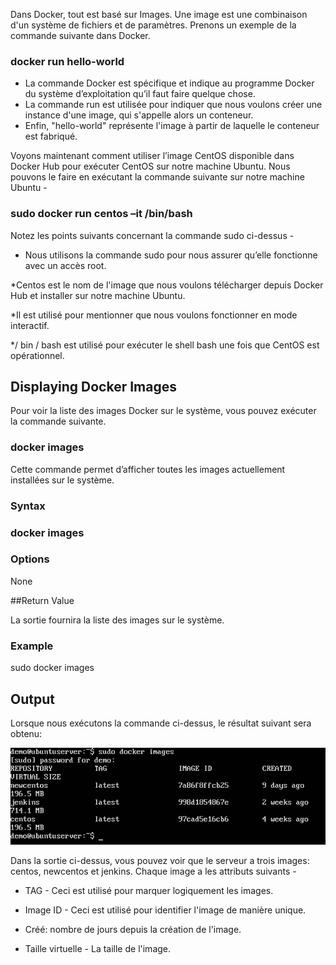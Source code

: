 Dans Docker, tout est basé sur Images. Une image est une combinaison d'un système de fichiers et de paramètres. Prenons un exemple de la commande suivante dans Docker.

### docker run hello-world 

* La commande Docker est spécifique et indique au programme Docker du système d’exploitation qu’il faut faire quelque chose.
* La commande run est utilisée pour indiquer que nous voulons créer une instance d'une image, qui s'appelle alors un conteneur.
* Enfin, "hello-world" représente l'image à partir de laquelle le conteneur est fabriqué. 

Voyons maintenant comment utiliser l’image CentOS disponible dans Docker Hub pour exécuter CentOS sur notre machine Ubuntu. Nous pouvons le faire en exécutant la commande suivante sur notre machine Ubuntu -

### sudo docker run centos –it /bin/bash

Notez les points suivants concernant la commande sudo ci-dessus -

* Nous utilisons la commande sudo pour nous assurer qu’elle fonctionne avec un accès root.

*Centos est le nom de l'image que nous voulons télécharger depuis Docker Hub et installer sur notre machine Ubuntu.

*Il est utilisé pour mentionner que nous voulons fonctionner en mode interactif.

*/ bin / bash est utilisé pour exécuter le shell bash une fois que CentOS est opérationnel.

## Displaying Docker Images

Pour voir la liste des images Docker sur le système, vous pouvez exécuter la commande suivante.

### docker images

Cette commande permet d’afficher toutes les images actuellement installées sur le système.

### Syntax

### docker images 

### Options

None

##Return Value

La sortie fournira la liste des images sur le système.

### Example

sudo docker images

## Output

Lorsque nous exécutons la commande ci-dessus, le résultat suivant sera obtenu:

![](1.jpg)

Dans la sortie ci-dessus, vous pouvez voir que le serveur a trois images: centos, newcentos et jenkins. Chaque image a les attributs suivants -

* TAG - Ceci est utilisé pour marquer logiquement les images.

* Image ID - Ceci est utilisé pour identifier l'image de manière unique.

* Créé: nombre de jours depuis la création de l'image.

* Taille virtuelle - La taille de l'image.



